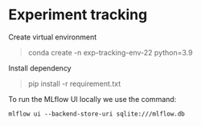 # Experiment tracking

Create virtual environment
> conda create -n exp-tracking-env-22 python=3.9

Install dependency
> pip install -r requirement.txt

To run the MLflow UI locally we use the command:

```
mlflow ui --backend-store-uri sqlite:///mlflow.db
```